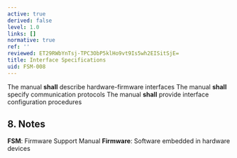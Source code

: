 ```yaml
---
active: true
derived: false
level: 1.0
links: []
normative: true
ref: ''
reviewed: ET29RWbYnTsj-TPC3ObP5klHo9vt9Is5wh2EISitSjE=
title: Interface Specifications
uid: FSM-008
---
```


The manual **shall** describe hardware-firmware interfaces
The manual **shall** specify communication protocols
The manual **shall** provide interface configuration procedures

## 8. Notes
**FSM**: Firmware Support Manual
**Firmware**: Software embedded in hardware devices